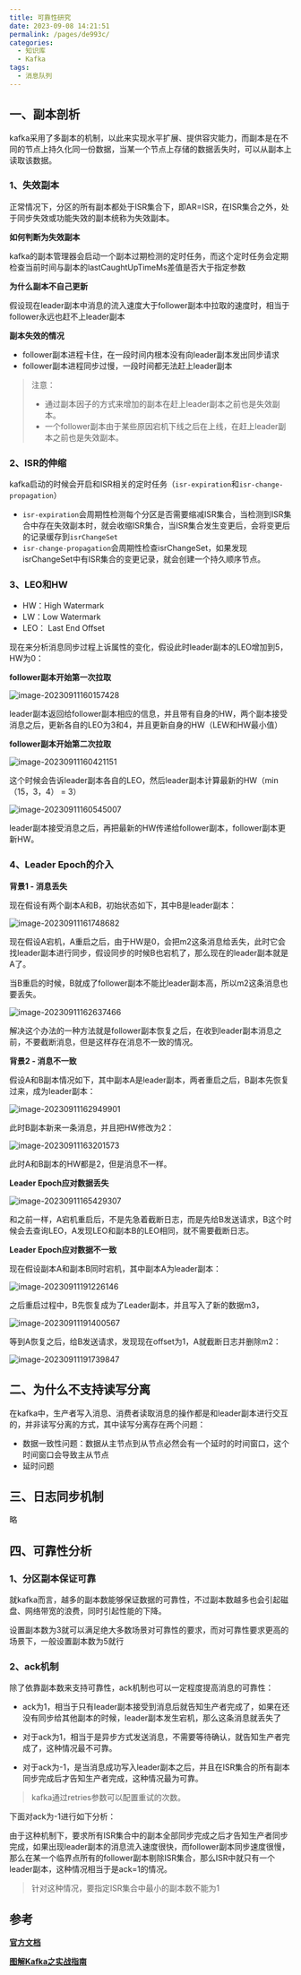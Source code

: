 ```yaml
---
title: 可靠性研究
date: 2023-09-08 14:21:51
permalink: /pages/de993c/
categories:
  - 知识库
  - Kafka
tags:
  - 消息队列
---
```



## 一、副本剖析

kafka采用了多副本的机制，以此来实现水平扩展、提供容灾能力，而副本是在不同的节点上持久化同一份数据，当某一个节点上存储的数据丢失时，可以从副本上读取该数据。

### 1、失效副本

正常情况下，分区的所有副本都处于ISR集合下，即AR=ISR，在ISR集合之外，处于同步失效或功能失效的副本统称为失效副本。

**如何判断为失效副本**

kafka的副本管理器会启动一个副本过期检测的定时任务，而这个定时任务会定期检查当前时间与副本的lastCaughtUpTimeMs差值是否大于指定参数

**为什么副本不自己更新**

假设现在leader副本中消息的流入速度大于follower副本中拉取的速度时，相当于follower永远也赶不上leader副本

**副本失效的情况**

- follower副本进程卡住，在一段时间内根本没有向leader副本发出同步请求
- follower副本进程同步过慢，一段时间都无法赶上leader副本

> 注意：
>
> - 通过副本因子的方式来增加的副本在赶上leader副本之前也是失效副本。
> - 一个follower副本由于某些原因宕机下线之后在上线，在赶上leader副本之前也是失效副本。

### 2、ISR的伸缩

kafka启动的时候会开启和ISR相关的定时任务（`isr-expiration`和`isr-change-propagation`）

- `isr-expiration`会周期性检测每个分区是否需要缩减ISR集合，当检测到ISR集合中存在失效副本时，就会收缩ISR集合，当ISR集合发生变更后，会将变更后的记录缓存到`isrChangeSet`
- `isr-change-propagation`会周期性检查isrChangeSet，如果发现isrChangeSet中有ISR集合的变更记录，就会创建一个持久顺序节点。

### 3、LEO和HW

- HW：High Watermark
- LW：Low Watermark
- LEO： Last End Offset

现在来分析消息同步过程上诉属性的变化，假设此时leader副本的LEO增加到5，HW为0：

**follower副本开始第一次拉取**

![image-20230911160157428](https://blog-1300853183.cos.ap-chengdu.myqcloud.com/img/image-20230911160157428.png)

leader副本返回给follower副本相应的信息，并且带有自身的HW，两个副本接受消息之后，更新各自的LEO为3和4，并且更新自身的HW（LEW和HW最小值）

**follower副本开始第二次拉取**

![image-20230911160421151](https://blog-1300853183.cos.ap-chengdu.myqcloud.com/img/image-20230911160421151.png)

这个时候会告诉leader副本各自的LEO，然后leader副本计算最新的HW（min（15，3，4） = 3）

![image-20230911160545007](https://blog-1300853183.cos.ap-chengdu.myqcloud.com/img/image-20230911160545007.png)

leader副本接受消息之后，再把最新的HW传递给follower副本，follower副本更新HW。

### 4、Leader Epoch的介入

**背景1 - 消息丢失**

现在假设有两个副本A和B，初始状态如下，其中B是leader副本：

![image-20230911161748682](https://blog-1300853183.cos.ap-chengdu.myqcloud.com/img/image-20230911161748682.png)

现在假设A宕机，A重启之后，由于HW是0，会把m2这条消息给丢失，此时它会找leader副本进行同步，假设同步的时候B也宕机了，那么现在的leader副本就是A了。

当B重启的时候，B就成了follower副本不能比leader副本高，所以m2这条消息也要丢失。

![image-20230911162637466](https://blog-1300853183.cos.ap-chengdu.myqcloud.com/img/image-20230911162637466.png)

解决这个办法的一种方法就是follower副本恢复之后，在收到leader副本消息之前，不要截断消息，但是这样存在消息不一致的情况。

**背景2 - 消息不一致**

假设A和B副本情况如下，其中副本A是leader副本，两者重启之后，B副本先恢复过来，成为leader副本：

![image-20230911162949901](https://blog-1300853183.cos.ap-chengdu.myqcloud.com/img/image-20230911162949901.png)

此时B副本新来一条消息，并且把HW修改为2：

![image-20230911163201573](https://blog-1300853183.cos.ap-chengdu.myqcloud.com/img/image-20230911163201573.png)

此时A和B副本的HW都是2，但是消息不一样。

**Leader Epoch应对数据丢失**

![image-20230911165429307](https://blog-1300853183.cos.ap-chengdu.myqcloud.com/img/image-20230911165429307.png)

和之前一样，A宕机重启后，不是先急着截断日志，而是先给B发送请求，B这个时候会去查询LEO，A发现LEO和副本B的LEO相同，就不需要截断日志。

**Leader Epoch应对数据不一致**

现在假设副本A和副本B同时宕机，其中副本A为leader副本：

![image-20230911191226146](https://blog-1300853183.cos.ap-chengdu.myqcloud.com/img/image-20230911191226146.png)

之后重启过程中，B先恢复成为了Leader副本，并且写入了新的数据m3，

![image-20230911191400567](https://blog-1300853183.cos.ap-chengdu.myqcloud.com/img/image-20230911191400567.png)

等到A恢复之后，给B发送请求，发现现在offset为1，A就截断日志并删除m2：

![image-20230911191739847](https://blog-1300853183.cos.ap-chengdu.myqcloud.com/img/image-20230911191739847.png)

## 二、为什么不支持读写分离

在kafka中，生产者写入消息、消费者读取消息的操作都是和leader副本进行交互的，并非读写分离的方式，其中读写分离存在两个问题：

- 数据一致性问题：数据从主节点到从节点必然会有一个延时的时间窗口，这个时间窗口会导致主从节点
- 延时问题

## 三、日志同步机制

略

## 四、可靠性分析

### 1、分区副本保证可靠

就kafka而言，越多的副本数能够保证数据的可靠性，不过副本数越多也会引起磁盘、网络带宽的浪费，同时引起性能的下降。

设置副本数为3就可以满足绝大多数场景对可靠性的要求，而对可靠性要求更高的场景下，一般设置副本数为5就行

### 2、ack机制

除了依靠副本数来支持可靠性，ack机制也可以一定程度提高消息的可靠性：

- ack为1，相当于只有leader副本接受到消息后就告知生产者完成了，如果在还没有同步给其他副本的时候，leader副本发生宕机，那么这条消息就丢失了
- 对于ack为1，相当于是异步方式发送消息，不需要等待确认，就告知生产者完成了，这种情况最不可靠。

- 对于ack为-1，是当消息成功写入leader副本之后，并且在ISR集合的所有副本同步完成后才告知生产者完成，这种情况最为可靠。

> kafka通过retries参数可以配置重试的次数。

下面对ack为-1进行如下分析：

由于这种机制下，要求所有ISR集合中的副本全部同步完成之后才告知生产者同步完成，如果出现leader副本的消息流入速度很快，而follower副本同步速度很慢，那么在某一个临界点所有的follower副本剔除ISR集合，那么ISR中就只有一个leader副本，这种情况相当于是ack=1的情况。

> 针对这种情况，要指定ISR集合中最小的副本数不能为1

## **参考**

**[官方文档](https://kafka.apache.org/documentation/)**

**[图解Kafka之实战指南](https://juejin.cn/book/6844733793220165639?enter_from=search_result&utm_source=search)**

